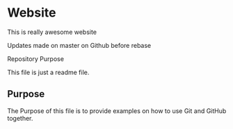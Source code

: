 # Website 

This is really awesome website

Updates made on master on Github before rebase

 Repository Purpose

This file is just a readme file.

## Purpose 

The Purpose of this file is to provide examples 
on how to use Git and GitHub together.
